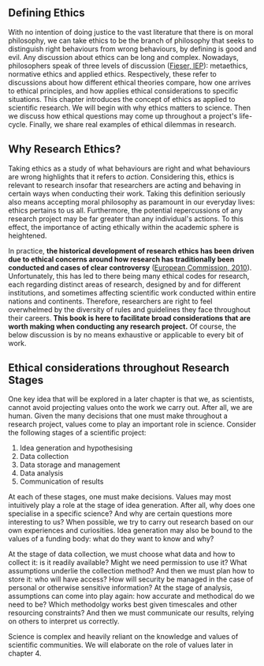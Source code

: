 ## Defining Ethics

With no intention of doing justice to the vast literature that there is on moral philosophy, we can take ethics to be the branch of philosophy that seeks to distinguish right behaviours from wrong behaviours, by defining is good and evil. 
Any discussion about ethics can be long and complex. 
Nowadays, philosophers speak of three levels of discussion ([Fieser, IEP](https://www.iep.utm.edu/ethics/)): metaethics, normative ethics and applied ethics. 
Respectively, these refer to discussions about how different ethical theories compare, how one arrives to ethical principles, and how applies ethical considerations to specific situations. This chapter introduces the concept of ethics as applied to scientific research. 
We will begin with why ethics matters to science. Then we discuss how ethical questions may come up throughout a project's life-cycle. 
Finally, we share real examples of ethical dilemmas in research.

## Why Research Ethics?

Taking ethics as a study of what behaviours are right and what behaviours are wrong highlights that it refers to *action*. 
Considering this, ethics is relevant to research insofar that researchers are acting and behaving in certain ways when conducting their work. 
Taking this definition seriously also means accepting moral philosophy as paramount in our everyday lives: ethics pertains to us all. 
Furthermore, the potential repercussions of any research project may be far greater than any individual's actions. 
To this effect, the importance of acting ethically within the academic sphere is heightened.

In practice, **the historical development of research ethics has been driven due to ethical concerns around how research has traditionally been conducted and cases of clear controversy** ([European Commission, 2010](http://ec.europa.eu/research/science-society/document_library/pdf_06/textbook-on-ethics-report_en.pdf)). 
Unfortunately, this has led to there being many ethical codes for research, each regarding distinct areas of research, designed by and for different institutions, and sometimes affecting scientific work conducted within entire nations and continents. 
Therefore, researchers are right to feel overwhelmed by the diversity of rules and guidelines they face throughout their careers. 
**This book is here to facilitate broad considerations that are worth making when conducting any research project.** 
Of course, the below discussion is by no means exhaustive or applicable to every bit of work.

## Ethical considerations throughout Research Stages

One key idea that will be explored in a later chapter is that we, as scientists, cannot avoid projecting values onto the work we carry out. 
After all, we are human. Given the many decisions that one must make throughout a research project, values come to play an important role in science. 
Consider the following stages of a scientific project:

1. Idea generation and hypothesising
2. Data collection
3. Data storage and management
4. Data analysis
5. Communication of results

At each of these stages, one must make decisions. 
Values may most intuitively play a role at the stage of idea generation. After all, why does one specialise in a specific science? And why are certain questions more interesting to us? 
When possible, we try to carry out research based on our own experiences and curiosities. Idea generation may also be bound to the values of a funding body: what do they want to know and why?

At the stage of data collection, we must choose what data and how to collect it: is it readily available? 
Might we need permission to use it? What assumptions underlie the collection method? 
And then we must plan how to store it: who will have access? How will security be managed in the case of personal or otherwise sensitive information? 
At the stage of analysis, assumptions can come into play again: how accurate and methodical do we need to be? 
Which methodolgy works best given timescales and other resourcing constraints? 
And then we must communicate our results, relying on others to interpret us correctly.

Science is complex and heavily reliant on the knowledge and values of scientific communities. 
We will elaborate on the role of values later in chapter 4.
